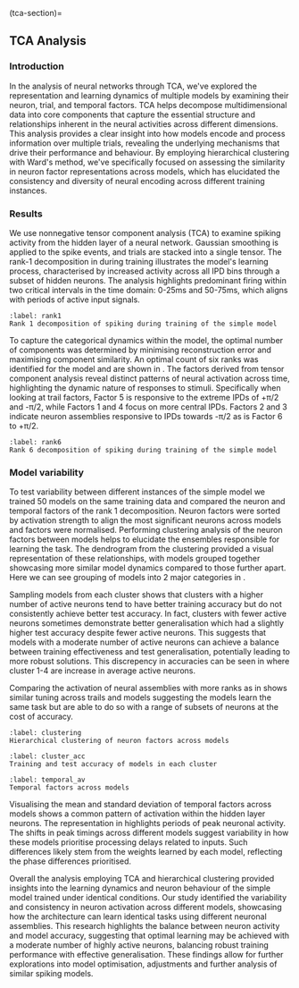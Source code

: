 (tca-section)=
## TCA Analysis
### Introduction

In the analysis of neural networks through TCA, we've explored the representation and learning dynamics of multiple models by examining their neuron, trial, and temporal factors. TCA helps decompose multidimensional data into core components that capture the essential structure and relationships inherent in the neural activities across different dimensions. This analysis provides a clear insight into how models encode and process information over multiple trials, revealing the underlying mechanisms that drive their performance and behaviour. By employing hierarchical clustering with Ward's method, we've specifically focused on assessing the similarity in neuron factor representations across models, which has elucidated the consistency and diversity of neural encoding across different training instances.

### Results

We use nonnegative tensor component analysis (TCA) to examine spiking activity from the hidden layer of a neural network. Gaussian smoothing is applied to the spike events, and trials are stacked into a single tensor. The rank-1 decomposition in [](#rank1) during training illustrates the model's learning process, characterised by increased activity across all IPD bins through a subset of hidden neurons. The analysis highlights predominant firing within two critical intervals in the time domain: 0-25ms and 50-75ms, which aligns with periods of active input signals.

```{figure} sections/TCA/rank-1.png
:label: rank1
Rank 1 decomposition of spiking during training of the simple model
```

To capture the categorical dynamics within the model, the optimal number of components was determined by minimising reconstruction error and maximising component similarity. An optimal count of six ranks was identified for the model and are shown in [](#rank6). The factors derived from tensor component analysis reveal distinct patterns of neural activation across time, highlighting the dynamic nature of responses to stimuli. Specifically when looking at trail factors, Factor 5 is responsive to the extreme IPDs of +π/2 and -π/2, while Factors 1 and 4 focus on more central IPDs. Factors 2 and 3 indicate neuron assemblies responsive to IPDs towards -π/2 as is Factor 6 to +π/2. 

```{figure} sections/TCA/rank-6.png
:label: rank6
Rank 6 decomposition of spiking during training of the simple model
```

### Model variability

To test variability between different instances of the simple model we trained 50 models on the same training data and compared the neuron and temporal factors of the rank 1 decomposition. Neuron factors were sorted by activation strength to align the most significant neurons across models and factors were normalised. Performing clustering analysis of the neuron factors between models helps to elucidate the ensembles responsible for learning the task. The dendrogram from the clustering provided a visual representation of these relationships, with models grouped together showcasing more similar model dynamics compared to those further apart. Here we can see grouping of models into 2 major categories in [](#clustering). 

Sampling models from each cluster shows that clusters with a higher number of active neurons tend to have better training accuracy but do not consistently achieve better test accuracy. In fact, clusters with fewer active neurons sometimes demonstrate better generalisation which had a slightly higher test accuracy despite fewer active neurons. This suggests that models with a moderate number of active neurons can achieve a balance between training effectiveness and test generalisation, potentially leading to more robust solutions. This discrepency in accuracies can be seen in [](#cluster_acc) where cluster 1-4 are increase in average active neurons. 

Comparing the activation of neural assemblies with more ranks as in [](#clustering) shows similar tuning across trails and models suggesting the models learn the same task but are able to do so with a range of subsets of neurons at the cost of accuracy. 

<!-- Split figure of clustering and temporal_av -->
```{figure} sections/TCA/clustering.png
:label: clustering
Hierarchical clustering of neuron factors across models
```

```{figure} sections/TCA/cluster_accs.png
:label: cluster_acc
Training and test accuracy of models in each cluster
```

```{figure} sections/TCA/temporal_av.png
:label: temporal_av
Temporal factors across models
```

Visualising the mean and standard deviation of temporal factors across models shows a common pattern of activation within the hidden layer neurons. The representation in [](#temporal_av) highlights periods of peak neuronal activity. The shifts in peak timings across different models suggest variability in how these models prioritise processing delays related to inputs. Such differences likely stem from the weights learned by each model, reflecting the phase differences prioritised.

Overall the analysis employing TCA and hierarchical clustering provided insights into the learning dynamics and neuron behaviour of the simple model trained under identical conditions. Our study identified the variability and consistency in neuron activation across different models, showcasing how the architecture can learn identical tasks using different neuronal assemblies. This research highlights the balance between neuron activity and model accuracy, suggesting that optimal learning may be achieved with a moderate number of highly active neurons, balancing robust training performance with effective generalisation. These findings allow for further explorations into model optimisation, adjustments and further analysis of similar spiking models.

<!-- ## Analysis of simple model 
We focused on exploring the behaviour of neurons across trials and temporal factors across multiple initialisations of the simple model. Analyzing the hidden layer's spiking activity during training using Tensor Component Analysis (TCA) [@Williams2018] revealed a distinct learning phase. A rank-1 decomposition highlighted a progressive amplification of neuronal responses across the entire range of labels. When decomposed to more ranks the trial factors showcased the tuning of the hidden layer for each IPD category. To test the temporal activity of the neurons, the simple model was trained on a standardised data generation process, then repeated ten times and analysed to reveal how consistently the model learned to represent the data. This reveals a highly active period of broad peaks where input neurons are most active. 

Hierarchical clustering, through Ward's method [@Ward1963], was applied to sorted and normalised neuron factors, revealing clusters of models with similar neuron activation patterns. This clustering indicated how similarly different models processed the same input data, based on the structural similarities in their learned neuron factors. This in conjunction with the recovered tuning of neural assemblies shows the model learns the same function with different subsets of neurons. 

Overall, the TCA and clustering revealed both consistencies and divergences in how different models learned from identical datasets. This insight is important for understanding model behaviour in predicting how variations in initial conditions or training protocols might impact the learning outcomes. The approach adopted here helps in identifying key neurons that drive model behaviour, which could be critical for further tuning and optimisation of the simple model. -->